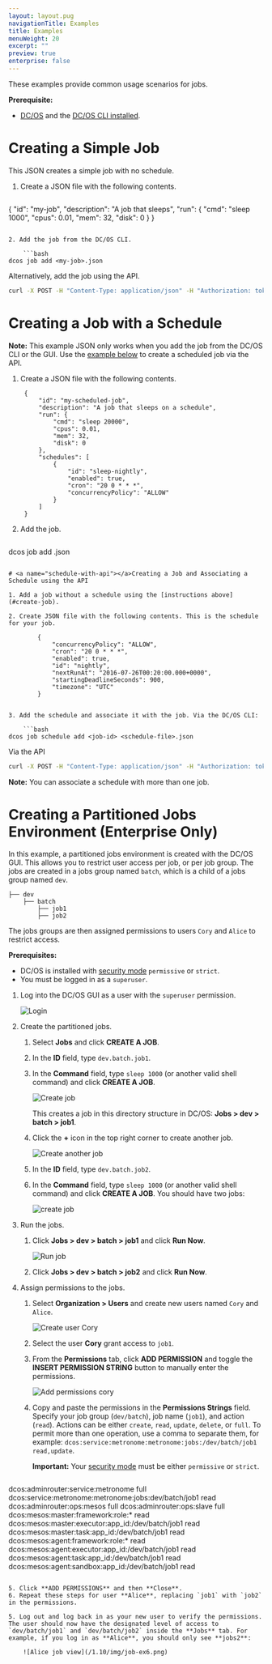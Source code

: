 ```yaml
---
layout: layout.pug
navigationTitle: Examples
title: Examples
menuWeight: 20
excerpt: ""
preview: true
enterprise: false
---
```

These examples provide common usage scenarios for jobs.

**Prerequisite:**

- [DC/OS](/1.10/installing/oss/) and the [DC/OS CLI installed](/1.10/cli/install/).

# <a name="create-job"></a>Creating a Simple Job

This JSON creates a simple job with no schedule.

1. Create a JSON file with the following contents.
    
    ```json
{
  "id": "my-job",
  "description": "A job that sleeps",
  "run": {
    "cmd": "sleep 1000",
    "cpus": 0.01,
    "mem": 32,
    "disk": 0
  }
}
```

2. Add the job from the DC/OS CLI.
    
    ```bash
dcos job add <my-job>.json
```

Alternatively, add the job using the API.

```bash
curl -X POST -H "Content-Type: application/json" -H "Authorization: token=$(dcos config show core.dcos_acs_token)" $(dcos config show core.dcos_url)/service/metronome/v1/jobs -d@/Users/<your-username>/<myjob>.json
```

# <a name="create-job-schedule"></a>Creating a Job with a Schedule

**Note:** This example JSON only works when you add the job from the DC/OS CLI or the GUI. Use the [example below](#schedule-with-api) to create a scheduled job via the API.

1. Create a JSON file with the following contents.
    
        {
            "id": "my-scheduled-job",
            "description": "A job that sleeps on a schedule",
            "run": {
                "cmd": "sleep 20000",
                "cpus": 0.01,
                "mem": 32,
                "disk": 0
            },
            "schedules": [
                {
                    "id": "sleep-nightly",
                    "enabled": true,
                    "cron": "20 0 * * *",
                    "concurrencyPolicy": "ALLOW"
                }
            ]
        }
        

2. Add the job.
    
    ```bash
dcos job add <my-scheduled-job>.json
```

# <a name="schedule-with-api"></a>Creating a Job and Associating a Schedule using the API

1. Add a job without a schedule using the [instructions above](#create-job).

2. Create JSON file with the following contents. This is the schedule for your job.
    
        {
            "concurrencyPolicy": "ALLOW",
            "cron": "20 0 * * *",
            "enabled": true,
            "id": "nightly",
            "nextRunAt": "2016-07-26T00:20:00.000+0000",
            "startingDeadlineSeconds": 900,
            "timezone": "UTC"
        }
        

3. Add the schedule and associate it with the job. Via the DC/OS CLI:
    
    ```bash
dcos job schedule add <job-id> <schedule-file>.json
```

Via the API

```bash
curl -X POST -H "Content-Type: application/json" -H "Authorization: token=$(dcos config show core.dcos_acs_token)" $(dcos config show core.dcos_url)/service/metronome/v1/jobs/<job-id>/schedules -d@/Users/<your-username>/<schedule-file>.json
```

**Note:** You can associate a schedule with more than one job.

# Creating a Partitioned Jobs Environment (Enterprise Only)

In this example, a partitioned jobs environment is created with the DC/OS GUI. This allows you to restrict user access per job, or per job group. The jobs are created in a jobs group named `batch`, which is a child of a jobs group named `dev`.

    ├── dev
        ├── batch
            ├── job1
            ├── job2
    

The jobs groups are then assigned permissions to users `Cory` and `Alice` to restrict access.

**Prerequisites:**

- DC/OS is installed with [security mode](/1.10/security/ent/#security-modes) `permissive` or `strict`.
- You must be logged in as a `superuser`.

1. Log into the DC/OS GUI as a user with the `superuser` permission.
    
    ![Login](/1.10/img/gui-installer-login-ee.gif)

2. Create the partitioned jobs.
    
    1. Select **Jobs** and click **CREATE A JOB**.
    2. In the **ID** field, type `dev.batch.job1`. 
    3. In the **Command** field, type `sleep 1000` (or another valid shell command) and click **CREATE A JOB**.
        
        ![Create job](/1.10/img/job-ex1.png)
        
        This creates a job in this directory structure in DC/OS: **Jobs > dev > batch > job1**.
    
    4. Click the **+** icon in the top right corner to create another job.
        
        ![Create another job](/1.10/img/job-ex2.png)
    
    5. In the **ID** field, type `dev.batch.job2`.
    
    6. In the **Command** field, type `sleep 1000` (or another valid shell command) and click **CREATE A JOB**. You should have two jobs:
        
        ![create job](/1.10/img/job-ex3.png)

3. Run the jobs.
    
    1. Click **Jobs > dev > batch > job1** and click **Run Now**.
        
        ![Run job](/1.10/img/job-ex4.png)
    
    2. Click **Jobs > dev > batch > job2** and click **Run Now**.

4. Assign permissions to the jobs.
    
    1. Select **Organization > Users** and create new users named `Cory` and `Alice`.
        
        ![Create user Cory](/1.10/img/service-group3.png)
    
    2. Select the user **Cory** grant access to `job1`.
    
    3. From the **Permissions** tab, click **ADD PERMISSION** and toggle the **INSERT PERMISSION STRING** button to manually enter the permissions.
        
        ![Add permissions cory](/1.10/img/job-ex5.png)
    
    4. Copy and paste the permissions in the **Permissions Strings** field. Specify your job group (`dev/batch`), job name (`job1`), and action (`read`). Actions can be either `create`, `read`, `update`, `delete`, or `full`. To permit more than one operation, use a comma to separate them, for example: `dcos:service:metronome:metronome:jobs:/dev/batch/job1 read,update`.
        
        **Important:** Your [security mode](/1.10/security/ent/#security-modes) must be either `permissive` or `strict`.
        
        ```bash
dcos:adminrouter:service:metronome full
dcos:service:metronome:metronome:jobs:dev/batch/job1 read
dcos:adminrouter:ops:mesos full
dcos:adminrouter:ops:slave full
dcos:mesos:master:framework:role:* read
dcos:mesos:master:executor:app_id:/dev/batch/job1 read
dcos:mesos:master:task:app_id:/dev/batch/job1 read
dcos:mesos:agent:framework:role:* read
dcos:mesos:agent:executor:app_id:/dev/batch/job1 read
dcos:mesos:agent:task:app_id:/dev/batch/job1 read
dcos:mesos:agent:sandbox:app_id:/dev/batch/job1 read
```

5. Click **ADD PERMISSIONS** and then **Close**.
6. Repeat these steps for user **Alice**, replacing `job1` with `job2` in the permissions.

5. Log out and log back in as your new user to verify the permissions. The user should now have the designated level of access to `dev/batch/job1` and `dev/batch/job2` inside the **Jobs** tab. For example, if you log in as **Alice**, you should only see **jobs2**:
    
    ![Alice job view](/1.10/img/job-ex6.png)